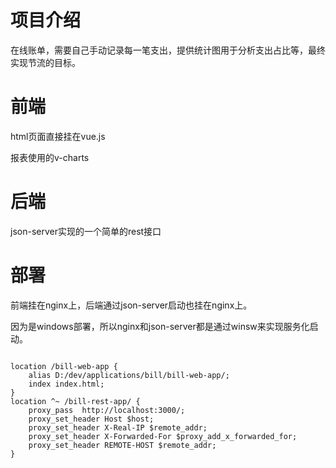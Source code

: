 # 项目介绍

在线账单，需要自己手动记录每一笔支出，提供统计图用于分析支出占比等，最终实现节流的目标。

# 前端

html页面直接挂在vue.js

报表使用的v-charts

# 后端

json-server实现的一个简单的rest接口

# 部署

前端挂在nginx上，后端通过json-server启动也挂在nginx上。

因为是windows部署，所以nginx和json-server都是通过winsw来实现服务化启动。

```

location /bill-web-app {
    alias D:/dev/applications/bill/bill-web-app/;
    index index.html;
}
location ^~ /bill-rest-app/ {
    proxy_pass  http://localhost:3000/;
    proxy_set_header Host $host;
    proxy_set_header X-Real-IP $remote_addr;
    proxy_set_header X-Forwarded-For $proxy_add_x_forwarded_for;
    proxy_set_header REMOTE-HOST $remote_addr;
}
```

